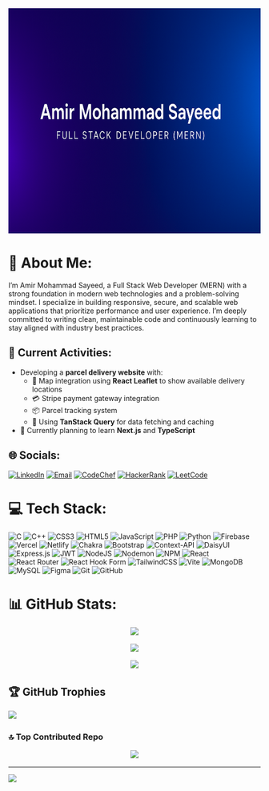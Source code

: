 <img src="https://github.com/amirsayeed/amirsayeed/blob/main/bannerImage.png" width="100%" height="450" alt="Banner"/>

# 💫 About Me:
I’m Amir Mohammad Sayeed, a Full Stack Web Developer (MERN) with a strong foundation in modern web technologies and a problem-solving mindset. I specialize in building responsive, secure, and scalable web applications that prioritize performance and user experience. I’m deeply committed to writing clean, maintainable code and continuously learning to stay aligned with industry best practices.


## 🔧 Current Activities:
<ul>
  <li>Developing a <strong>parcel delivery website</strong> with:
    <ul>
      <li>📍 Map integration using <strong>React Leaflet</strong> to show available delivery locations</li>
      <li>💳 Stripe payment gateway integration</li>
      <li>📦 Parcel tracking system</li>
      <li>📡 Using <strong>TanStack Query</strong> for data fetching and caching</li>
    </ul>
  </li>
  <li>📘 Currently planning to learn <strong>Next.js</strong> and <strong>TypeScript</strong></li>
</ul>


## 🌐 Socials:
[![LinkedIn](https://img.shields.io/badge/LinkedIn-%230077B5.svg?logo=linkedin&logoColor=white)](https://linkedin.com/in/amir-mohammad-sayeed-412169175)
[![Email](https://img.shields.io/badge/Email-D14836?logo=gmail&logoColor=white)](mailto:amirsayeed090@gmail.com)
[![CodeChef](https://img.shields.io/badge/CodeChef-5B4638?logo=codechef&logoColor=white)](https://www.codechef.com/users/acute_frogs_75)
[![HackerRank](https://img.shields.io/badge/HackerRank-2EC866?logo=HackerRank&logoColor=white)](https://www.hackerrank.com/amirsayeed090)
[![LeetCode](https://img.shields.io/badge/LeetCode-FFA116?logo=LeetCode&logoColor=white)](https://www.leetcode.com/amirsayeed)


# 💻 Tech Stack:
![C](https://img.shields.io/badge/c-%2300599C.svg?style=for-the-badge&logo=c&logoColor=white) ![C++](https://img.shields.io/badge/c++-%2300599C.svg?style=for-the-badge&logo=c%2B%2B&logoColor=white) ![CSS3](https://img.shields.io/badge/css3-%231572B6.svg?style=for-the-badge&logo=css3&logoColor=white) ![HTML5](https://img.shields.io/badge/html5-%23E34F26.svg?style=for-the-badge&logo=html5&logoColor=white) ![JavaScript](https://img.shields.io/badge/javascript-%23323330.svg?style=for-the-badge&logo=javascript&logoColor=%23F7DF1E) ![PHP](https://img.shields.io/badge/php-%23777BB4.svg?style=for-the-badge&logo=php&logoColor=white) ![Python](https://img.shields.io/badge/python-3670A0?style=for-the-badge&logo=python&logoColor=ffdd54) ![Firebase](https://img.shields.io/badge/firebase-%23039BE5.svg?style=for-the-badge&logo=firebase) ![Vercel](https://img.shields.io/badge/vercel-%23000000.svg?style=for-the-badge&logo=vercel&logoColor=white) ![Netlify](https://img.shields.io/badge/netlify-%23000000.svg?style=for-the-badge&logo=netlify&logoColor=#00C7B7) ![Chakra](https://img.shields.io/badge/chakra-%234ED1C5.svg?style=for-the-badge&logo=chakraui&logoColor=white) ![Bootstrap](https://img.shields.io/badge/bootstrap-%238511FA.svg?style=for-the-badge&logo=bootstrap&logoColor=white) ![Context-API](https://img.shields.io/badge/Context--Api-000000?style=for-the-badge&logo=react) ![DaisyUI](https://img.shields.io/badge/daisyui-5A0EF8?style=for-the-badge&logo=daisyui&logoColor=white) ![Express.js](https://img.shields.io/badge/express.js-%23404d59.svg?style=for-the-badge&logo=express&logoColor=%2361DAFB) ![JWT](https://img.shields.io/badge/JWT-black?style=for-the-badge&logo=JSON%20web%20tokens) ![NodeJS](https://img.shields.io/badge/node.js-6DA55F?style=for-the-badge&logo=node.js&logoColor=white) ![Nodemon](https://img.shields.io/badge/NODEMON-%23323330.svg?style=for-the-badge&logo=nodemon&logoColor=%BBDEAD) ![NPM](https://img.shields.io/badge/NPM-%23CB3837.svg?style=for-the-badge&logo=npm&logoColor=white) ![React](https://img.shields.io/badge/react-%2320232a.svg?style=for-the-badge&logo=react&logoColor=%2361DAFB) ![React Router](https://img.shields.io/badge/React_Router-CA4245?style=for-the-badge&logo=react-router&logoColor=white) ![React Hook Form](https://img.shields.io/badge/React%20Hook%20Form-%23EC5990.svg?style=for-the-badge&logo=reacthookform&logoColor=white) ![TailwindCSS](https://img.shields.io/badge/tailwindcss-%2338B2AC.svg?style=for-the-badge&logo=tailwind-css&logoColor=white) ![Vite](https://img.shields.io/badge/vite-%23646CFF.svg?style=for-the-badge&logo=vite&logoColor=white) ![MongoDB](https://img.shields.io/badge/MongoDB-%234ea94b.svg?style=for-the-badge&logo=mongodb&logoColor=white) ![MySQL](https://img.shields.io/badge/mysql-4479A1.svg?style=for-the-badge&logo=mysql&logoColor=white) ![Figma](https://img.shields.io/badge/figma-%23F24E1E.svg?style=for-the-badge&logo=figma&logoColor=white) ![Git](https://img.shields.io/badge/git-%23F05033.svg?style=for-the-badge&logo=git&logoColor=white) ![GitHub](https://img.shields.io/badge/github-%23121011.svg?style=for-the-badge&logo=github&logoColor=white)


# 📊 GitHub Stats:
<div align="center">
  
![](https://github-readme-stats.vercel.app/api?username=amirsayeed&theme=dark&hide_border=false&include_all_commits=false&count_private=false)<br/>

![](https://nirzak-streak-stats.vercel.app/?user=amirsayeed&theme=dark&hide_border=false)<br/>

![](https://github-readme-stats.vercel.app/api/top-langs/?username=amirsayeed&theme=dark&hide_border=false&include_all_commits=false&count_private=false&layout=compact)

</div>

## 🏆 GitHub Trophies
![](https://github-profile-trophy.vercel.app/?username=amirsayeed&theme=radical&no-frame=false&no-bg=true&margin-w=4)

### 🔝 Top Contributed Repo
<div align="center">
  
![](https://github-contributor-stats.vercel.app/api?username=amirsayeed&limit=5&theme=dark&combine_all_yearly_contributions=true)

</div>

---
![](https://komarev.com/ghpvc/?username=amirsayeed&color=blue)


<!-- Proudly created with GPRM ( https://gprm.itsvg.in ) -->
